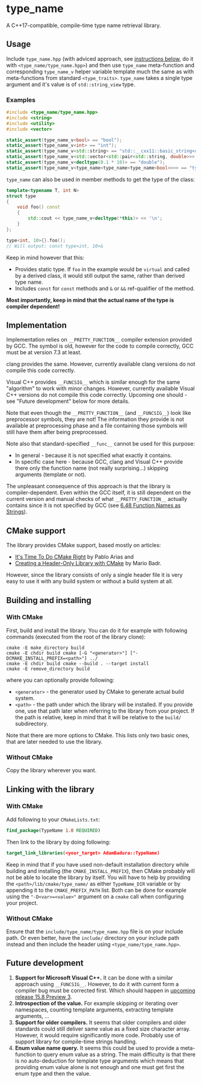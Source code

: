 # type_name

A C++17-compatible, compile-time type name retrieval library.

## Usage

Include `type_name.hpp` (with adviced approach, see [instructions below](#Building_and_installing), do it with `<type_name/type_name.hpp>`) and then use `type_name` meta-function and corresponding `type_name_v` helper variable template much the same as with meta-functions from standard `<type_traits>`. `type_name` takes a single type argument and it's value is of `std::string_view` type.

### Examples

```c++
#include <type_name/type_name.hpp>
#include <string>
#include <utility>
#include <vector>

static_assert(type_name_v<bool> == "bool");
static_assert(type_name_v<int> == "int");
static_assert(type_name_v<std::string> == "std::__cxx11::basic_string<char>");
static_assert(type_name_v<std::vector<std::pair<std::string, double>>> == "std::vector<std::pair<std::__cxx11::basic_string<char>, double> >");
static_assert(type_name_v<decltype(0.1 * 10)> == "double");
static_assert(type_name_v<type_name<type_name<type_name<bool>>>> == "type_name<type_name<type_name<bool> > >");
```

`type_name` can also be used in member methods to get the type of the class:

```c++
template<typename T, int N>
struct type
{
	void foo() const
	{
		std::cout << type_name_v<decltype(*this)> << '\n';
	}
};

type<int, 10>{}.foo();
// Will output: const type<int, 10>&
```

Keep in mind however that this:
* Provides static type. If `foo` in the example would be `virtual` and called by a derived class, it would still output the same, rather than derived type name.
* Includes `const` for `const` methods and `&` or `&&` ref-qualifier of the method.

**Most importantly, keep in mind that the actual name of the type is compiler dependent!**

## Implementation

Implementation relies on `__PRETTY_FUNCTION__` compiler extension provided by GCC. The symbol is old, however for the code to compile correctly, GCC must be at version 7.3 at least.

clang provides the same. However, currently available clang versions do not compile this code correctly.

Visual C++ provides `__FUNCSIG__` which is similar enough for the same "algorithm" to work with minor changes. However, currently available Visual C++ versions do not compile this code correctly. Upcoming one should - see "Future development" below for more details.

Note that even though the `__PRETTY_FUNCTION__` (and `__FUNCSIG__`) look like preprocessor symbols, they are not! The information they provide is not available at preprocessing phase and a file containing those symbols will still have them after being preprocessed.

Note also that standard-specified `__func__` cannot be used for this purpose:
* In general - because it is not specified what exactly it contains.
* In specific case here - because GCC, clang and Visual C++ provide there only the function name (not really surprising...) skipping arguments (template or not).

The unpleasant consequence of this approach is that the library is compiler-dependent. Even within the GCC itself, it is still dependent on the current version and manual checks of what `__PRETTY_FUNCTION__` actually contains since it is not specified by GCC (see [6.48 Function Names as Strings](https://gcc.gnu.org/onlinedocs/gcc/Function-Names.html)).

## CMake support

The library provides CMake support, based mostly on articles:
* [It's Time To Do CMake Right](https://pabloariasal.github.io/2018/02/19/its-time-to-do-cmake-right/) by Pablo Arias and
* [Creating a Header-Only Library with CMake](http://mariobadr.com/creating-a-header-only-library-with-cmake.html) by Mario Badr.

However, since the library consists of only a single header file it is very easy to use it with any build system or without a build system at all.

## Building and installing

### With CMake

First, build and install the library. You can do it for example with following commands (executed from the root of the library clone):

```
cmake -E make_directory build
cmake -E chdir build cmake [-G "<generator>"] ["-DCMAKE_INSTALL_PREFIX=<path>"] ../
cmake -E chdir build cmake --build . --target install
cmake -E remove_directory build
```

where you can optionally provide following:
* `<generator>` - the generator used by CMake to generate actual build system.
* `<path>` - the path under which the library will be installed. If you provide one, use that path later when referring to the library from your project. If the path is relative, keep in mind that it will be relative to the `build/` subdirectory.

Note that there are more options to CMake. This lists only two basic ones, that are later needed to use the library.

### Without CMake

Copy the library wherever you want.

## Linking with the library

### With CMake

Add following to your `CMakeLists.txt`:
```cmake
find_package(TypeName 1.0 REQUIRED)
```

Then link to the library by doing following:
```cmake
target_link_libraries(<your_target> AdamBadura::TypeName)
```

Keep in mind that if you have used non-default installation directory while building and installing (the `CMAKE_INSTALL_PREFIX`), then CMake probably will not be able to locate the library by itself. You will have to help by providing the `<path>/lib/cmake/type_name/` as either `TypeName_DIR` variable or by appending it to the `CMAKE_PREFIX_PATH` list. Both can be done for example using the `"-D<var>=<value>"` argument on a `cmake` call when configuring your project.

### Without CMake

Ensure that the `include/type_name/type_name.hpp` file is on your include path. Or even better, have the `include/` directory on your include path instead and then include the header using `<type_name/type_name.hpp>`.

## Future development

1. **Support for Microsoft Visual C++.** It can be done with a similar approach using `__FUNCSIG__`. However, to do it with current form a compiler bug must be corrected first. Which should happen in [upcoming release 15.8 Preview 3](https://developercommunity.visualstudio.com/content/problem/275141/c2131-expression-did-not-evaluate-to-a-constant-fo.html).
2. **Introspection of the value.** For example skipping or iterating over namespaces, counting template arguments, extracting template arguments, ...
3. **Support for older compilers.** It seems that older compilers and older standards could still deliver same value as a fixed size character array. However, it would require significantly more code. Probably use of support library for compile-time strings handling.
4. **Enum value name query.** It seems this could be used to provide a meta-function to query enum value as a string. The main difficulty is that there is no auto-deduction for template type arguments which means that providing enum value alone is not enough and one must get first the enum type and then the value.
